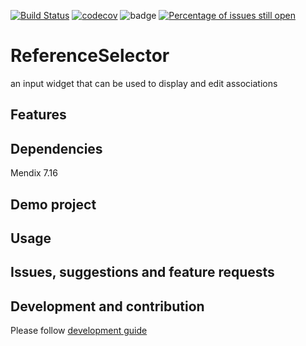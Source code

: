 [![Build Status](https://travis-ci.org/FlockOfBirds/camera.svg?branch=feature%2Finitial)](https://travis-ci.org/FlockOfBirds/camera "Travis build status")
[![codecov](https://codecov.io/gh/flockofbirds/camera/graph/badge.svg?/branch=feature%2Finitial)](https://codecov.io/gh/flockofbirds/camera "Percentage of code coverage")
![badge](https://img.shields.io/badge/mendix-7.11.0-green.svg)
[![Percentage of issues still open](http://isitmaintained.com/badge/open/FlockOfBirds/camera.svg)](http://isitmaintained.com/project/FlockOfBirds/camera "Percentage of issues still open")

# ReferenceSelector
an input widget that can be used to display and edit associations

## Features


## Dependencies
Mendix 7.16

## Demo project

## Usage

## Issues, suggestions and feature requests


## Development and contribution
Please follow [development guide](/development.md)
